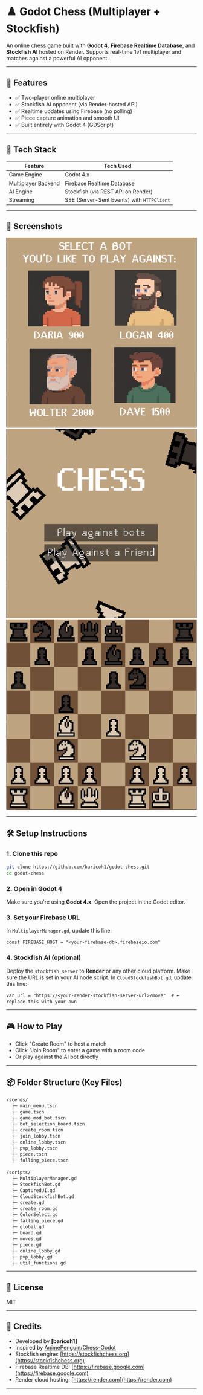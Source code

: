 # ♟️ Godot Chess (Multiplayer + Stockfish)

An online chess game built with **Godot 4**, **Firebase Realtime Database**, and **Stockfish AI** hosted on Render.
Supports real-time 1v1 multiplayer and matches against a powerful AI opponent.

---

## 🚀 Features

- ✅ Two-player online multiplayer
- ✅ Stockfish AI opponent (via Render-hosted API)
- ✅ Realtime updates using Firebase (no polling)
- ✅ Piece capture animation and smooth UI
- ✅ Built entirely with Godot 4 (GDScript)

---

## 🧠 Tech Stack

| Feature               | Tech Used                          |
|----------------------|------------------------------------|
| Game Engine          | Godot 4.x                          |
| Multiplayer Backend  | Firebase Realtime Database         |
| AI Engine            | Stockfish (via REST API on Render) |
| Streaming            | SSE (Server-Sent Events) with `HTTPClient` |

---

## 📸 Screenshots

![Screenshot 1](assets/screen_4.png)
![Screenshot 2](assets/screen_2.png)
![Screenshot 3](assets/screen_3.png)

---

## 🛠️ Setup Instructions

### 1. Clone this repo
```bash
git clone https://github.com/baricoh1/godot-chess.git
cd godot-chess
```

### 2. Open in Godot 4
Make sure you're using **Godot 4.x**. Open the project in the Godot editor.

### 3. Set your Firebase URL
In `MultiplayerManager.gd`, update this line:
```gdscript
const FIREBASE_HOST = "<your-firebase-db>.firebaseio.com"
```
### 4. Stockfish AI (optional)
Deploy the `stockfish_server` to **Render** or any other cloud platform. Make sure the URL is set in your AI node script.
In `CloudStockfishBot.gd`, update this line:
```gdscript
var url = "https://<your-render-stockfish-server-url>/move"  # ← replace this with your own
```


---

## 🎮 How to Play

- Click "Create Room" to host a match
- Click "Join Room" to enter a game with a room code
- Or play against the AI bot directly

---

## 📦 Folder Structure (Key Files)

```
/scenes/
  ├─ main_menu.tscn
  ├─ game.tscn
  ├─ game_mod_bot.tscn
  ├─ bot_selection_board.tscn
  ├─ create_room.tscn
  ├─ join_lobby.tscn
  ├─ online_lobby.tscn
  ├─ pvp_lobby.tscn
  ├─ piece.tscn
  ├─ falling_piece.tscn

/scripts/
  ├─ MultiplayerManager.gd
  ├─ StockfishBot.gd
  ├─ CapturedUI.gd
  ├─ CloudStockfishBot.gd
  ├─ create.gd
  ├─ create_room.gd
  ├─ ColorSelect.gd
  ├─ falling_piece.gd
  ├─ global.gd
  ├─ board.gd
  ├─ moves.gd
  ├─ piece.gd
  ├─ online_lobby.gd
  ├─ pvp_lobby.gd
  ├─ util_functions.gd
```

---


## 📜 License
MIT

---

## 🤝 Credits
- Developed by **[baricoh1]**
- Inspired by [AnimePenguin/Chess-Godot](https://github.com/AnimePenguin/Chess-Godot)
- Stockfish engine: [https://stockfishchess.org](https://stockfishchess.org)
- Firebase Realtime DB: [https://firebase.google.com](https://firebase.google.com)
- Render cloud hosting: [https://render.com](https://render.com)

---

